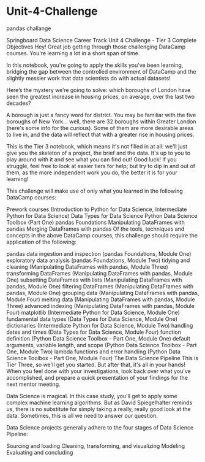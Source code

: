 # Unit-4-Challenge
pandas challange


Springboard Data Science Career Track Unit 4 Challenge - Tier 3 Complete
Objectives
Hey! Great job getting through those challenging DataCamp courses. You're learning a lot in a short span of time.

In this notebook, you're going to apply the skills you've been learning, bridging the gap between the controlled environment of DataCamp and the slightly messier work that data scientists do with actual datasets!

Here’s the mystery we’re going to solve: which boroughs of London have seen the greatest increase in housing prices, on average, over the last two decades?

A borough is just a fancy word for district. You may be familiar with the five boroughs of New York… well, there are 32 boroughs within Greater London (here's some info for the curious). Some of them are more desirable areas to live in, and the data will reflect that with a greater rise in housing prices.

This is the Tier 3 notebook, which means it's not filled in at all: we'll just give you the skeleton of a project, the brief and the data. It's up to you to play around with it and see what you can find out! Good luck! If you struggle, feel free to look at easier tiers for help; but try to dip in and out of them, as the more independent work you do, the better it is for your learning!

This challenge will make use of only what you learned in the following DataCamp courses:

Prework courses (Introduction to Python for Data Science, Intermediate Python for Data Science)
Data Types for Data Science
Python Data Science Toolbox (Part One)
pandas Foundations
Manipulating DataFrames with pandas
Merging DataFrames with pandas
Of the tools, techniques and concepts in the above DataCamp courses, this challenge should require the application of the following:

pandas
data ingestion and inspection (pandas Foundations, Module One)
exploratory data analysis (pandas Foundations, Module Two)
tidying and cleaning (Manipulating DataFrames with pandas, Module Three)
transforming DataFrames (Manipulating DataFrames with pandas, Module One)
subsetting DataFrames with lists (Manipulating DataFrames with pandas, Module One)
filtering DataFrames (Manipulating DataFrames with pandas, Module One)
grouping data (Manipulating DataFrames with pandas, Module Four)
melting data (Manipulating DataFrames with pandas, Module Three)
advanced indexing (Manipulating DataFrames with pandas, Module Four)
matplotlib (Intermediate Python for Data Science, Module One)
fundamental data types (Data Types for Data Science, Module One)
dictionaries (Intermediate Python for Data Science, Module Two)
handling dates and times (Data Types for Data Science, Module Four)
function definition (Python Data Science Toolbox - Part One, Module One)
default arguments, variable length, and scope (Python Data Science Toolbox - Part One, Module Two)
lambda functions and error handling (Python Data Science Toolbox - Part One, Module Four)
The Data Science Pipeline
This is Tier Three, so we'll get you started. But after that, it's all in your hands! When you feel done with your investigations, look back over what you've accomplished, and prepare a quick presentation of your findings for the next mentor meeting.

Data Science is magical. In this case study, you'll get to apply some complex machine learning algorithms. But as David Spiegelhalter reminds us, there is no substitute for simply taking a really, really good look at the data. Sometimes, this is all we need to answer our question.

Data Science projects generally adhere to the four stages of Data Science Pipeline:

Sourcing and loading
Cleaning, transforming, and visualizing
Modeling
Evaluating and concluding
